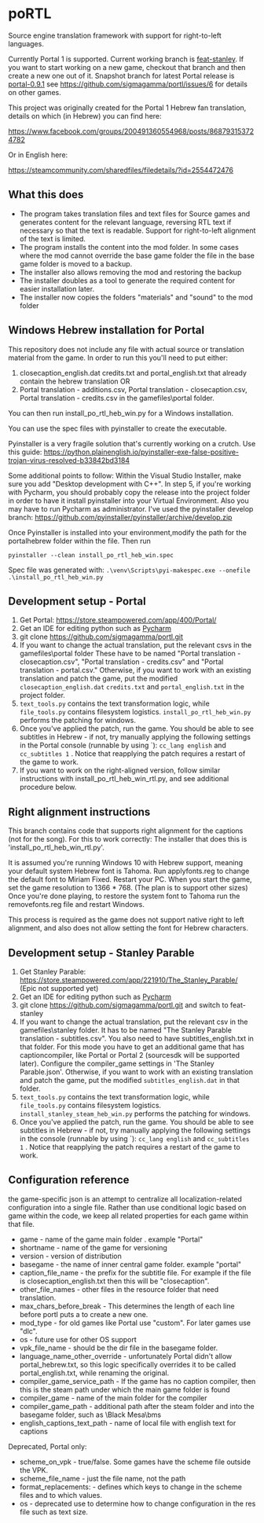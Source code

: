 # poRTL
Source engine translation framework with support for right-to-left languages.

Currently Portal 1 is supported. Current working branch is [feat-stanley](https://github.com/sigmagamma/portl/tree/feat-stanley). If you want to start working on a new game, checkout that branch and then create a new one out of it. 
Snapshot branch for latest Portal release is [portal-0.9.1](https://github.com/sigmagamma/portl/tree/portal-0.9.1)
see https://github.com/sigmagamma/portl/issues/6 for details on other games.


This project was originally created for the Portal 1 Hebrew fan translation, details on which (in Hebrew) you can find here:

https://www.facebook.com/groups/200491360554968/posts/868793153724782

Or in English here:

https://steamcommunity.com/sharedfiles/filedetails/?id=2554472476

## What this does
* The program takes translation files and text files for Source games and generates content for the relevant language,
 reversing RTL text if necessary so that the text is readable. Support for right-to-left alignment of the text is limited.
* The program installs the content into the mod folder. In some cases where the mod cannot override the base game folder the file in the base game folder is moved to a backup.
* The installer also allows removing the mod and restoring the backup
* The installer doubles as a tool to generate the required content for easier installation later.
* The installer now copies the folders "materials" and "sound" to the mod folder

## Windows Hebrew installation for Portal
This repository does not include any file with actual source or translation material from the game.
In order to run this you'll need to put either:

1. closecaption_english.dat credits.txt and portal_english.txt that already contain the hebrew translation OR
2. Portal translation - additions.csv, Portal translation - closecaption.csv, Portal translation - credits.csv
in the gamefiles\portal folder.

You can then run install_po_rtl_heb_win.py for a Windows installation.

You can use the spec files with pyinstaller to create the executable.

Pyinstaller is a very fragile solution that's currently working on a crutch.
Use this guide:
https://python.plainenglish.io/pyinstaller-exe-false-positive-trojan-virus-resolved-b33842bd3184

Some additional points to follow:
Within the Visual Studio Installer, make sure you add "Desktop development with C++".
In step 5, if you're working with Pycharm, you should probably copy the release into the project folder in order to have it install pyinstaller into your Virtual Environment.
Also you may have to run Pycharm as administrator.
I've used the pyinstaller develop branch:
https://github.com/pyinstaller/pyinstaller/archive/develop.zip

Once Pyinstaller is installed into your environment,modify the path for the portalhebrew folder within the file. Then run 

`pyinstaller --clean install_po_rtl_heb_win.spec`

Spec file was generated with:
`.\venv\Scripts\pyi-makespec.exe --onefile .\install_po_rtl_heb_win.py`


## Development setup - Portal
1. Get Portal: 
https://store.steampowered.com/app/400/Portal/
2. Get an IDE for editing python such as [Pycharm](https://www.jetbrains.com/pycharm/)
3. git clone https://github.com/sigmagamma/portl.git
4. If you want to change the actual translation, put the relevant csvs in the gamefiles\portal folder
These have to be named "Portal translation - closecaption.csv", "Portal translation - credits.csv" and "Portal translation - portal.csv."
Otherwise, if you want to work with an existing translation and patch the game, put the modified `closecaption_english.dat` `credits.txt` and `portal_english.txt` in the project folder.
5. `text_tools.py` contains the text transformation logic, while `file_tools.py` contains filesystem logistics. `install_po_rtl_heb_win.py` performs the patching for windows.
6. Once you've applied the patch, run the game. You should be able to see subtitles
in Hebrew - if not, try manually applying the following settings in the Portal console
(runnable by using \`): `cc_lang english` and `cc_subtitles 1` . Notice that reapplying the patch requires a restart of the game to work.
7. If you want to work on the right-aligned version, follow similar instructions with install_po_rtl_heb_win_rtl.py, and see additional procedure below.

## Right alignment instructions
This branch contains code that supports right alignment for the captions (not for the song). For this to work correctly:
The installer that does this is 'install_po_rtl_heb_win_rtl.py'.

It is assumed you're running Windows 10 with Hebrew support, meaning your default system Hebrew font is Tahoma.
Run applyfonts.reg to change the default font to Miriam Fixed. Restart your PC.
When you start the game, set the game resolution to 1366 * 768. (The plan is to support other sizes)
Once you're done playing, to restore the system font to Tahoma run the removefonts.reg file and restart Windows.

This process is required as the game does not support native right to left alignment, and also does not allow setting the font for Hebrew characters.


## Development setup - Stanley Parable

1. Get Stanley Parable:
https://store.steampowered.com/app/221910/The_Stanley_Parable/
(Epic not supported yet)
2. Get an IDE for editing python such as [Pycharm](https://www.jetbrains.com/pycharm/)
3. git clone https://github.com/sigmagamma/portl.git and switch to feat-stanley
4. If you want to change the actual translation, put the relevant csv in the gamefiles\stanley folder. 
It has to be named "The Stanley Parable translation - subtitles.csv". You also need to have subtitles_english.txt in that folder.
For this mode you have to get an additional game that has captioncompiler, like Portal or Portal 2 (sourcesdk will be supported later). Configure the compiler_game settings in 'The Stanley Parable.json'.
Otherwise, if you want to work with an existing translation and patch the game, put the modified `subtitles_english.dat` in that folder.
5. `text_tools.py` contains the text transformation logic, while `file_tools.py` contains filesystem logistics. `install_stanley_steam_heb_win.py` performs the patching for windows.
6. Once you've applied the patch, run the game. You should be able to see subtitles
in Hebrew - if not, try manually applying the following settings in the console
(runnable by using \`): `cc_lang english` and `cc_subtitles 1` . Notice that reapplying the patch requires a restart of the game to work.


## Configuration reference
the game-specific json is an attempt to centralize all localization-related configuration into a single file.
Rather than use conditional logic based on game within the code, we keep all related properties for each game
within that file.

* game -  name of the game main folder . example "Portal"
* shortname - name of the game for versioning
* version - version of distribution
* basegame - the name of inner central game folder. example "portal"
* caption_file_name - the prefix for the subtitle file. For example if the file is closecaption_english.txt then this will be "closecaption".
* other_file_names - other files in the resource folder that need translation.
* max_chars_before_break - This determines the length of each line before portl puts a <cr> to create a new one.
* mod_type - for old games like Portal use "custom". For later games use "dlc".
* os - future use for other OS support
* vpk_file_name - should be the dir file in the basegame folder.
* language_name_other_override - unfortunately Portal didn't allow portal_hebrew.txt, so this logic specifically overrides it to be called portal_english.txt, while renaming the original.
* compiler_game_service_path - If the game has no caption compiler, then this is the steam path under which the main game folder is found
* compiler_game - name of the main folder for the compiler
* compiler_game_path - additional path after the steam folder and into the basegame folder, such as \\Black Mesa\\bms
* english_captions_text_path - name of local file with english text for captions


Deprecated, Portal only:
* scheme_on_vpk - true/false. Some games have the scheme file outside the VPK.
* scheme_file_name - just the file name, not the path
* format_replacements: - defines which keys to change in the scheme files and to which values.
* os - deprecated use to determine how to change configuration in the res file such as text size. 